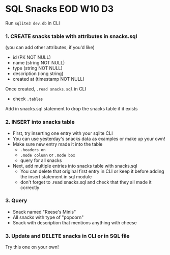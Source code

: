 # SQL Snacks EOD W10 D3

Run `sqlite3 dev.db` in CLI

### 1. CREATE snacks table with attributes in snacks.sql
(you can add other attributes, if you'd like)
- id (PK NOT NULL)
- name (string NOT NULL)
- type (string NOT NULL)
- description (long string)
- created at (timestamp NOT NULL)

Once created, `.read snacks.sql` in CLI
- check `.tables`

Add in snacks.sql statement to drop the snacks table if it exists


### 2. INSERT into snacks table
- First, try inserting one entry with your sqlite CLI
- You can use yesterday's snacks data as examples or make up your own!
- Make sure new entry made it into the table
    - `.headers on`
    - `.mode column` or `.mode box`
    - query for all snacks
- Next, add multiple entries into snacks table with snacks.sql
    - You can delete that original first entry in CLI or keep it before adding the insert statement in sql module
    - don't forget to .read snacks.sql and check that they all made it correctly

### 3. Query
- Snack named "Reese's Minis"
- All snacks with type of "popcorn"
- Snack with description that mentions anything with cheese


### 3. Update and DELETE snacks in CLI or in SQL file
Try this one on your own!
